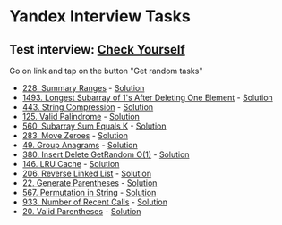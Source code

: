 # Yandex Interview Tasks

## Test interview: [Check Yourself](https://kaluginpeter.github.io/Algorithms_and_structures_tasks/big_company_interviews/yandex/index.html)

Go on link and tap on the button "Get random tasks"


- [228. Summary Ranges](https://leetcode.com/problems/summary-ranges/description/) - [Solution](https://github.com/kaluginpeter/Algorithms_and_structures_tasks/blob/main/Python_Solutions/LeetCode/Easy/228._Summary_Ranges.py)
- [1493. Longest Subarray of 1's After Deleting One Element](https://leetcode.com/problems/longest-subarray-of-1s-after-deleting-one-element/description/) - [Solution](https://github.com/kaluginpeter/Algorithms_and_structures_tasks/blob/main/Python_Solutions/LeetCode/Medium/1493._Longest_Subarray_of_1_s_After_Deleting_One_Element.py)
- [443. String Compression](https://leetcode.com/problems/string-compression/description/) - [Solution](https://github.com/kaluginpeter/Algorithms_and_structures_tasks/blob/main/Python_Solutions/LeetCode/Medium/443._String_Compression.py)
- [125. Valid Palindrome](https://leetcode.com/problems/valid-palindrome/description/) - [Solution](https://github.com/kaluginpeter/Algorithms_and_structures_tasks/blob/main/Python_Solutions/LeetCode/Easy/125._Valid_Palindrome.py)
- [560. Subarray Sum Equals K](https://leetcode.com/problems/subarray-sum-equals-k/description/) - [Solution](https://github.com/kaluginpeter/Algorithms_and_structures_tasks/blob/main/Python_Solutions/LeetCode/Medium/560._Subarray_Sum_Equals_K.py)
- [283. Move Zeroes](https://leetcode.com/problems/move-zeroes/description/) - [Solution](https://github.com/kaluginpeter/Algorithms_and_structures_tasks/blob/main/Python_Solutions/LeetCode/Easy/283._Move_Zeroes.py)
- [49. Group Anagrams](https://leetcode.com/problems/group-anagrams/description/) - [Solution](https://github.com/kaluginpeter/Algorithms_and_structures_tasks/blob/main/Python_Solutions/LeetCode/Medium/49._Group_Anagrams.py)
- [380. Insert Delete GetRandom O(1)](https://leetcode.com/problems/insert-delete-getrandom-o1/description/) - [Solution](https://github.com/kaluginpeter/Algorithms_and_structures_tasks/blob/main/Python_Solutions/LeetCode/Medium/380._Insert_Delete_GetRandom_O(1).py)
- [146. LRU Cache](https://leetcode.com/problems/lru-cache/description/) - [Solution](https://github.com/kaluginpeter/Algorithms_and_structures_tasks/blob/main/Python_Solutions/LeetCode/Medium/146._LRU_Cache.py)
- [206. Reverse Linked List](https://leetcode.com/problems/reverse-linked-list/description/) - [Solution](https://github.com/kaluginpeter/Algorithms_and_structures_tasks/blob/main/Python_Solutions/LeetCode/Easy/206._Reverse_Linked_List.py)
- [22. Generate Parentheses](https://leetcode.com/problems/generate-parentheses/description/) - [Solution](https://github.com/kaluginpeter/Algorithms_and_structures_tasks/blob/main/Python_Solutions/LeetCode/Medium/22._Generate_Parentheses.py)
- [567. Permutation in String](https://leetcode.com/problems/permutation-in-string/description/) - [Solution](https://github.com/kaluginpeter/Algorithms_and_structures_tasks/blob/main/Python_Solutions/LeetCode/Medium/567._Permutation_in_String.py)
- [933. Number of Recent Calls](https://leetcode.com/problems/number-of-recent-calls/description/) - [Solution](https://github.com/kaluginpeter/Algorithms_and_structures_tasks/blob/main/Python_Solutions/LeetCode/Easy/933._Number_of_Recent_Calls.py)
- [20. Valid Parentheses](https://leetcode.com/problems/valid-parentheses/description/) - [Solution](https://github.com/kaluginpeter/Algorithms_and_structures_tasks/blob/main/Python_Solutions/LeetCode/Easy/20._Valid_Parentheses.py)